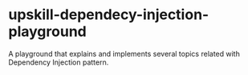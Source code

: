 # upskill-dependecy-injection-playground
A playground that explains and implements several topics related with Dependency Injection pattern.
